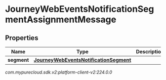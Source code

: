 # JourneyWebEventsNotificationSegmentAssignmentMessage


## Properties

| Name | Type | Description | Notes |
| ------------ | ------------- | ------------- | ------------- |
| **segment** | [**JourneyWebEventsNotificationSegment**](JourneyWebEventsNotificationSegment) |  |  [optional] |




_com.mypurecloud.sdk.v2:platform-client-v2:224.0.0_

